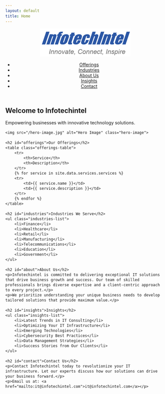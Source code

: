 ```yaml
---
layout: default
title: Home
---
```


<header class="hero">
    <div class="hero-content">
        <img src="/logo.png" alt="Infotechintel Logo" class="hero-logo">
        <nav class="hero-nav">
            <ul>
                <li><a href="#offerings">Offerings</a></li>
                <li><a href="#industries">Industries</a></li>
                <li><a href="#about">About Us</a></li>
                <li><a href="#insights">Insights</a></li>
                <li><a href="#contact">Contact</a></li>
            </ul>
        </nav>
    </div>
</header>

<section id="content">
    <h1>Welcome to Infotechintel</h1>
    <p>Empowering businesses with innovative technology solutions.</p>

    <img src="/hero-image.jpg" alt="Hero Image" class="hero-image">

    <h2 id="offerings">Our Offerings</h2>
    <table class="offerings-table">
        <tr>
            <th>Service</th>
            <th>Description</th>
        </tr>
        {% for service in site.data.services.services %}
        <tr>
            <td>{{ service.name }}</td>
            <td>{{ service.description }}</td>
        </tr>
        {% endfor %}
    </table>

    <h2 id="industries">Industries We Serve</h2>
    <ul class="industries-list">
        <li>Finance</li>
        <li>Healthcare</li>
        <li>Retail</li>
        <li>Manufacturing</li>
        <li>Telecommunications</li>
        <li>Education</li>
        <li>Government</li>
    </ul>

    <h2 id="about">About Us</h2>
    <p>Infotechintel is committed to delivering exceptional IT solutions that drive business growth and success. Our team of skilled professionals brings diverse expertise and a client-centric approach to every project.</p>
    <p>We prioritize understanding your unique business needs to develop tailored solutions that provide maximum value.</p>

    <h2 id="insights">Insights</h2>
    <ul class="insights-list">
        <li>Latest Trends in IT Consulting</li>
        <li>Optimizing Your IT Infrastructure</li>
        <li>Emerging Technologies</li>
        <li>Cybersecurity Best Practices</li>
        <li>Data Management Strategies</li>
        <li>Success Stories from Our Clients</li>
    </ul>

    <h2 id="contact">Contact Us</h2>
    <p>Contact Infotechintel today to revolutionize your IT infrastructure. Let our experts discuss how our solutions can drive your business forward.</p>
    <p>Email us at: <a href="mailto:it@infotechintel.com">it@infotechintel.com</a></p>
</section>
